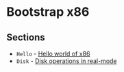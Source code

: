 # Bootstrap x86

## Sections 

- `Hello` - [Hello world of x86](hello/hello.md)
- `Disk` - [Disk operations in real-mode](disk/disk.md)